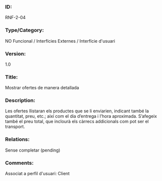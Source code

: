 ### ID:

RNF-2-04

### Type/Category:

NO Funcional / Interfícies Externes / Interfície d'usuari

### Version:

1.0

### Title:

Mostrar ofertes de manera detallada

### Description:

Les ofertes llistaran els productes que se li enviarien, indicant també la quantitat, preu, etc.; així com el dia d’entrega i l’hora aproximada. S’afegeix també el preu total, que inclourà els càrrecs addicionals com pot ser el transport.

### Relations:

Sense completar (pending)

### Comments:
Associat a perfil d'usuari: Client
